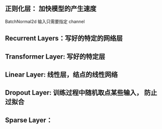 ## 正则化层： 加快模型的产生速度
BatchNormal2d 输入只需要指定 channel

## Recurrent Layers：写好的特定的网络层

## Transformer Layer: 写好的特定层

## Linear Layer: 线性层，结点的线性网络

## Dropout Layer: 训练过程中随机取点某些输入， 防止过拟合

## Sparse Layer：

